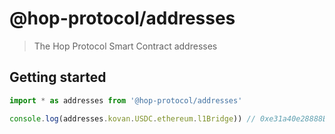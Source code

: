 # @hop-protocol/addresses

> The Hop Protocol Smart Contract addresses

## Getting started

```js
import * as addresses from '@hop-protocol/addresses'

console.log(addresses.kovan.USDC.ethereum.l1Bridge)) // 0xe31a40e28888BbFF75a7f433f25863F9893a7cd4
```
